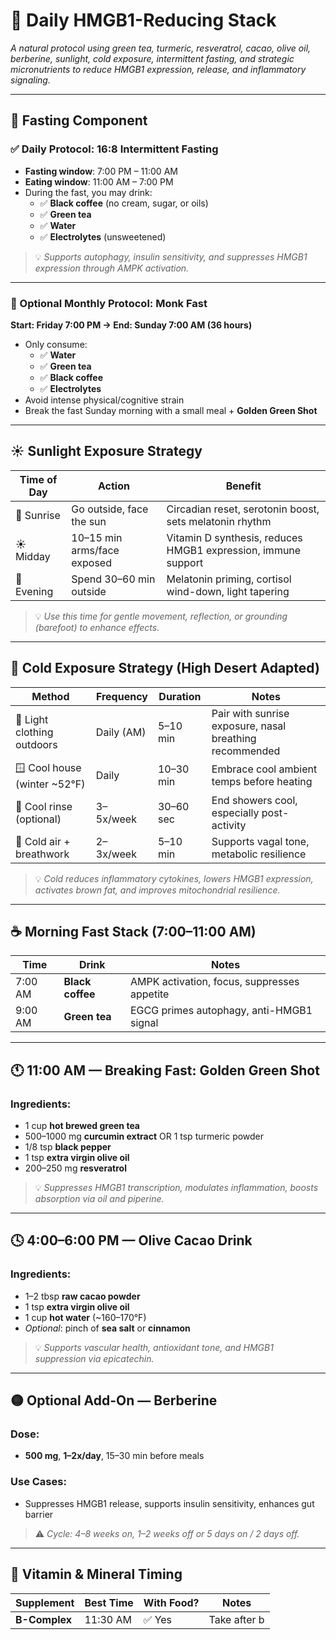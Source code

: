 # 🌿 Daily HMGB1-Reducing Stack  
*A natural protocol using green tea, turmeric, resveratrol, cacao, olive oil, berberine, sunlight, cold exposure, intermittent fasting, and strategic micronutrients to reduce HMGB1 expression, release, and inflammatory signaling.*

---

## 🧬 Fasting Component

### ✅ Daily Protocol: 16:8 Intermittent Fasting
- **Fasting window**: 7:00 PM – 11:00 AM
- **Eating window**: 11:00 AM – 7:00 PM
- During the fast, you may drink:
  - ✅ **Black coffee** (no cream, sugar, or oils)
  - ✅ **Green tea**
  - ✅ **Water**
  - ✅ **Electrolytes** (unsweetened)

> 💡 *Supports autophagy, insulin sensitivity, and suppresses HMGB1 expression through AMPK activation.*

---

### 🔁 Optional Monthly Protocol: Monk Fast  
**Start: Friday 7:00 PM → End: Sunday 7:00 AM (36 hours)**

- Only consume:
  - ✅ **Water**
  - ✅ **Green tea**
  - ✅ **Black coffee**
  - ✅ **Electrolytes**
- Avoid intense physical/cognitive strain
- Break the fast Sunday morning with a small meal + **Golden Green Shot**

---

## ☀️ Sunlight Exposure Strategy

| Time of Day | Action                       | Benefit                                                        |
|-------------|------------------------------|-----------------------------------------------------------------|
| 🌅 Sunrise   | Go outside, face the sun     | Circadian reset, serotonin boost, sets melatonin rhythm        |
| ☀️ Midday   | 10–15 min arms/face exposed  | Vitamin D synthesis, reduces HMGB1 expression, immune support  |
| 🌇 Evening   | Spend 30–60 min outside      | Melatonin priming, cortisol wind-down, light tapering          |

> 💡 *Use this time for gentle movement, reflection, or grounding (barefoot) to enhance effects.*

---

## 🧊 Cold Exposure Strategy (High Desert Adapted)

| Method                         | Frequency      | Duration        | Notes                                                 |
|--------------------------------|----------------|------------------|--------------------------------------------------------|
| 🌅 Light clothing outdoors     | Daily (AM)     | 5–10 min         | Pair with sunrise exposure, nasal breathing recommended |
| 🪟 Cool house (winter ~52°F)   | Daily          | 10–30 min        | Embrace cool ambient temps before heating              |
| 🚿 Cool rinse (optional)       | 3–5x/week      | 30–60 sec        | End showers cool, especially post-activity             |
| 🧘 Cold air + breathwork       | 2–3x/week      | 5–10 min         | Supports vagal tone, metabolic resilience              |

> 💡 *Cold reduces inflammatory cytokines, lowers HMGB1 expression, activates brown fat, and improves mitochondrial resilience.*

---

## ☕️ Morning Fast Stack (7:00–11:00 AM)

| Time     | Drink           | Notes                                  |
|----------|------------------|-----------------------------------------|
| 7:00 AM  | **Black coffee** | AMPK activation, focus, suppresses appetite |
| 9:00 AM  | **Green tea**    | EGCG primes autophagy, anti-HMGB1 signal |

---

## 🕚 11:00 AM — Breaking Fast: Golden Green Shot

### Ingredients:
- 1 cup **hot brewed green tea**
- 500–1000 mg **curcumin extract** OR 1 tsp turmeric powder
- 1/8 tsp **black pepper**
- 1 tsp **extra virgin olive oil**
- 200–250 mg **resveratrol**

> 💡 *Suppresses HMGB1 transcription, modulates inflammation, boosts absorption via oil and piperine.*

---

## 🕓 4:00–6:00 PM — Olive Cacao Drink

### Ingredients:
- 1–2 tbsp **raw cacao powder**
- 1 tsp **extra virgin olive oil**
- 1 cup **hot water** (~160–170°F)
- *Optional*: pinch of **sea salt** or **cinnamon**

> 💡 *Supports vascular health, antioxidant tone, and HMGB1 suppression via epicatechin.*

---

## 🟡 Optional Add-On — Berberine

### Dose:
- **500 mg**, **1–2x/day**, 15–30 min before meals

### Use Cases:
- Suppresses HMGB1 release, supports insulin sensitivity, enhances gut barrier

> ⚠️ *Cycle: 4–8 weeks on, 1–2 weeks off or 5 days on / 2 days off.*

---

## 🧪 Vitamin & Mineral Timing

| Supplement     | Best Time         | With Food? | Notes                                                                 |
|----------------|-------------------|------------|------------------------------------------------------------------------|
| **B-Complex**  | 11:30 AM          | ✅ Yes     | Take after b
